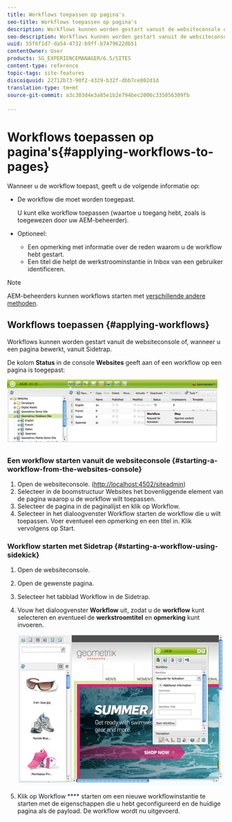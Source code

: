 ```yaml
---
title: Workflows toepassen op pagina's
seo-title: Workflows toepassen op pagina's
description: Workflows kunnen worden gestart vanuit de websiteconsole of, wanneer u een pagina bewerkt, vanuit Sidetrap.
seo-description: Workflows kunnen worden gestart vanuit de websiteconsole of, wanneer u een pagina bewerkt, vanuit Sidetrap.
uuid: 55f6f1d7-da54-4732-b9ff-b7479622db51
contentOwner: User
products: SG_EXPERIENCEMANAGER/6.5/SITES
content-type: reference
topic-tags: site-features
discoiquuid: 22712b73-90f2-4329-b32f-dbb7ce802d1d
translation-type: tm+mt
source-git-commit: a3c303d4e3a85e1b2e794bec2006c335056309fb

---
```



# Workflows toepassen op pagina&#39;s{#applying-workflows-to-pages}

Wanneer u de workflow toepast, geeft u de volgende informatie op:

* De workflow die moet worden toegepast.

   U kunt elke workflow toepassen (waartoe u toegang hebt, zoals is toegewezen door uw AEM-beheerder).
* Optioneel:

   * Een opmerking met informatie over de reden waarom u de workflow hebt gestart.
   * Een titel die helpt de werkstroominstantie in Inbox van een gebruiker identificeren.

>[!NOTE]
>
>AEM-beheerders kunnen workflows starten met [verschillende andere methoden](/help/sites-administering/workflows-starting.md).

## Workflows toepassen {#applying-workflows}

Workflows kunnen worden gestart vanuit de websiteconsole of, wanneer u een pagina bewerkt, vanuit Sidetrap.

De kolom **Status** in de console **Websites** geeft aan of een workflow op een pagina is toegepast:

![workflowstatus](assets/workflowstatus.png)

### Een workflow starten vanuit de websiteconsole {#starting-a-workflow-from-the-websites-console}

1. Open de websiteconsole. ([http://localhost:4502/siteadmin](http://localhost:4502/siteadmin))
1. Selecteer in de boomstructuur Websites het bovenliggende element van de pagina waarop u de workflow wilt toepassen.
1. Selecteer de pagina in de paginalijst en klik op Workflow.
1. Selecteer in het dialoogvenster Workflow starten de workflow die u wilt toepassen. Voer eventueel een opmerking en een titel in. Klik vervolgens op Start.

### Workflow starten met Sidetrap {#starting-a-workflow-using-sidekick}

1. Open de websiteconsole.
1. Open de gewenste pagina.
1. Selecteer het tabblad Workflow in de Sidetrap.
1. Vouw het dialoogvenster **Workflow** uit, zodat u de **workflow** kunt selecteren en eventueel de **werkstroomtitel** en **opmerking** kunt invoeren.

   ![workflowstartsidekick](assets/workflowstartsidekick.png)

1. Klik op Workflow **** starten om een nieuwe workflowinstantie te starten met de eigenschappen die u hebt geconfigureerd en de huidige pagina als de payload. De workflow wordt nu uitgevoerd.

